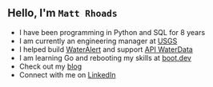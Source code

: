 ## Hello, I'm `Matt Rhoads`
- I have been programming in Python and SQL for 8 years
- I am currently an engineering manager at [USGS](https://www.usgs.gov/)
- I helped build [WaterAlert](https://accounts.waterdata.usgs.gov/wateralert/) and support [API WaterData](https://api.waterdata.usgs.gov/)
- I am learning Go and rebooting my skills at [boot.dev](https://boot.dev)
- Check out my [blog](https://rckwzrd.github.io/)
- Connect with me on [LinkedIn](https://www.linkedin.com/in/mrhoads7/)

